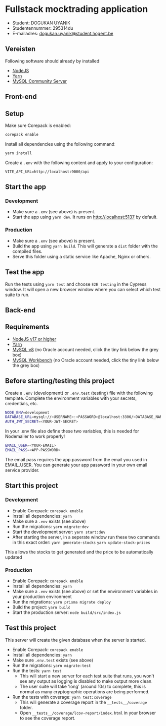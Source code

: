# Fullstack mocktrading application

- Student: DOGUKAN UYANIK
- Studentennummer: 295314du
- E-mailadres: dogukan.uyanik@student.hogent.be

## Vereisten

Following software should already by installed
- [NodeJS](https://nodejs.org)
- [Yarn](https://yarnpkg.com)
- [MySQL Community Server](https://dev.mysql.com/downloads/mysql/)


## Front-end

## Setup

Make sure Corepack is enabled:

```bash
corepack enable
```

Install all dependencies using the following command:

```bash
yarn install
```

Create a `.env` with the following content and apply to your configuration:

```dotenv
VITE_API_URL=http://localhost:9000/api
```

## Start the app

### Development

- Make sure a `.env` (see above) is present.
- Start the app using `yarn dev`. It runs on <http://localhost:5137> by default.

### Production

- Make sure a `.env` (see above) is present.
- Build the app using `yarn build`. This will generate a `dist` folder with the compiled files.
- Serve this folder using a static service like Apache, Nginx or others.

## Test the app

Run the tests using `yarn test` and choose `E2E testing` in the Cypress window. It will open a new browser window where you can select which test suite to run.

## Back-end

## Requirements

- [NodeJS v17 or higher](https://nodejs.org/)
- [Yarn](https://yarnpkg.com/)
- [MySQL v8](https://dev.mysql.com/downloads/windows/installer/8.0.html) (no Oracle account needed, click the tiny link below the grey box)
- [MySQL Workbench](https://dev.mysql.com/downloads/workbench/) (no Oracle account needed, click the tiny link below the grey box)

## Before starting/testing this project

Create a `.env` (development) or `.env.test` (testing) file with the following template.
Complete the environment variables with your secrets, credentials, etc.

```bash
NODE_ENV=development
DATABASE_URL=mysql://<USERNAME>:<PASSWORD>@localhost:3306/<DATABASE_NAME>
AUTH_JWT_SECRET=<YOUR-JWT-SECRET>
```

In your .env file also define these two variables, this is needed for Nodemailer to work properly!

```bash
EMAIL_USER=<YOUR-EMAIL>
EMAIL_PASS=<APP-PASSWORD>
```

The email pass requires the app password from the email you used in EMAIL_USER. You can generate your app password in your own email service provider.

## Start this project

### Development

- Enable Corepack: `corepack enable`
- Install all dependencies: `yarn`
- Make sure a `.env` exists (see above)
- Run the migrations: `yarn migrate:dev`
- Start the development server: `yarn start:dev`
- After starting the server, in a seperate window run these two commands in this exact order:
    `yarn generate-stocks`
    `yarn update-stock-prices`

This allows the stocks to get generated and the price to be automatically updated

### Production

- Enable Corepack: `corepack enable`
- Install all dependencies: `yarn`
- Make sure a `.env` exists (see above) or set the environment variables in your production environment
- Run the migrations: `yarn prisma migrate deploy`
- Build the project: `yarn build`
- Start the production server: `node build/src/index.js`

## Test this project

This server will create the given database when the server is started.

- Enable Corepack: `corepack enable`
- Install all dependencies: `yarn`
- Make sure `.env.test` exists (see above)
- Run the migrations: `yarn migrate:test`
- Run the tests: `yarn test`
  - This will start a new server for each test suite that runs, you won't see any output as logging is disabled to make output more clean.
  - The user suite will take 'long' (around 10s) to complete, this is normal as many cryptographic operations are being performed.
- Run the tests with coverage: `yarn test:coverage`
  - This will generate a coverage report in the `__tests__/coverage` folder.
  - Open `__tests__/coverage/lcov-report/index.html` in your browser to see the coverage report.
